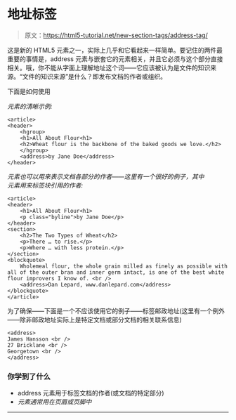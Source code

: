 # 地址标签

> 原文：<https://html5-tutorial.net/new-section-tags/address-tag/>

这是新的 HTML5 元素之一，实际上几乎和它看起来一样简单。要记住的两件最重要的事情是，address 元素与嵌套它的元素相关，并且它必须与这个部分直接相关。哦，你不能从字面上理解地址这个词——它应该被认为是文件的知识来源。“文件的知识来源”是什么？即发布文档的作者或组织。

下面是如何使用

<address>元素的清晰示例:</address>

```
<article>
<header>
	<hgroup>
	<h1>All About Flour<h1>
	<h2>Wheat flour is the backbone of the baked goods we love.</h2>
	</hgroup>
	<address>by Jane Doe</address>
</header>
```

<address>元素也可以用来表示文档各部分的作者——这里有一个很好的例子，其中

<address>元素用来标签块引用的作者:</address>

</address>

```
<article>
<header>
	<h1>All About Flour<h1>
	<p class="byline">by Jane Doe</p>
</header>
<section>
	<h2>The Two Types of Wheat</h2>
	<p>There … to rise.</p>
	<p>Where … with less protein.</p>
</section>
<blockquote>
	Wholemeal flour, the whole grain milled as finely as possible with all of the outer bran and inner germ intact, is one of the best white flour improvers I know of. <br />
	<address>Dan Lepard, www.danlepard.com</address>
</blockquote>
</article>
```

为了确保——下面是一个不应该使用它的例子——标签邮政地址(这里有一个例外——除非邮政地址实际上是特定文档或部分文档的相关联系信息)

<input type="hidden" name="IL_IN_ARTICLE">

```
<address>
James Hansson <br />
27 Bricklane <br />
Georgetown <br />
</address>
```

### 你学到了什么

*   address 元素用于标签文档的作者(或文档的特定部分)
*   <address>元素通常用在页眉或页脚中</address>

* * *
